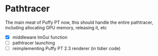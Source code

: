 # Pathtracer
The main meat of Puffy PT
now, this should handle the entire pathtracer, including allocating GPU memory, releasing it, etc

- [x] middleware ImGui function
- [ ] pathtracer launching
- [ ] reimplementing Puffy PT 2.3 renderer (in tidier code)
